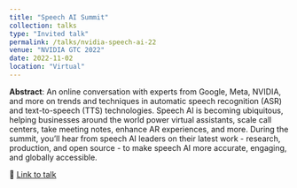 ```yaml
---
title: "Speech AI Summit"
collection: talks
type: "Invited talk"
permalink: /talks/nvidia-speech-ai-22
venue: "NVIDIA GTC 2022"
date: 2022-11-02
location: "Virtual"
---
```


**Abstract**: An online conversation with experts from Google, Meta, NVIDIA, and more on trends and techniques in automatic speech recognition (ASR) and text-to-speech (TTS) technologies. Speech AI is becoming ubiquitous, helping businesses around the world power virtual assistants, scale call centers, take meeting notes, enhance AR experiences, and more. During the summit, you’ll hear from speech AI leaders on their latest work - research, production, and open source - to make speech AI more accurate, engaging, and globally accessible.

🔗 [Link to talk](https://www.nvidia.com/en-us/events/speech-ai-summit/)

